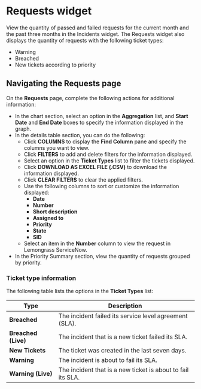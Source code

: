 # Requests widget

View the quantity of passed and failed requests for the current month and the past three months in the Incidents widget. The Requests widget also displays the quantity of requests with the following ticket types:

* Warning
* Breached
* New tickets according to priority

## Navigating the Requests page

On the **Requests** page, complete the following actions for additional information:

* In the chart section, select an option in the **Aggregation** list, and **Start Date** and **End Date** boxes to specify the information displayed in the graph.
* In the details table section, you can do the following:
  * Click **COLUMNS** to display the **Find Column** pane and specify the columns you want to view.
  * Click **FILTERS** to add and delete filters for the information displayed.
  * Select an option in the **Ticket Types** list to filter the tickets displayed.
  * Click **DOWNLOAD AS EXCEL FILE (.CSV)** to download the information displayed.
  * Click **CLEAR FILTERS** to clear the applied filters.
  * Use the following columns to sort or customize the information displayed:
    * **Date**
    * **Number**
    * **Short description**
    * **Assigned to**
    * **Priority**
    * **State**
    * **SID**
  * Select an item in the **Number** column to view the request in Lemongrass ServiceNow.
* In the Priority Summary section, view the quantity of requests grouped by priority.

### Ticket type information

The following table lists the options in the **Ticket Types** list:

| Type                | Description                                                 |
| ------------------- | ----------------------------------------------------------- |
| **Breached**        | The incident failed its service level agreement (SLA).      |
| **Breached (Live)** | The incident that is a new ticket failed its SLA.           |
| **New Tickets**     | The ticket was created in the last seven days.              |
| **Warning**         | The incident is about to fail its SLA.                      |
| **Warning (Live)**  | The incident that is a new ticket is about to fail its SLA. |
